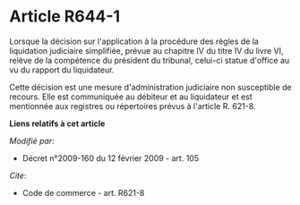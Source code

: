 # Article R644-1

Lorsque la décision sur l'application à la procédure des règles de la liquidation judiciaire simplifiée, prévue au chapitre
IV du titre IV du livre VI, relève de la compétence du président du tribunal, celui-ci statue d'office au vu du rapport du
liquidateur. 

Cette décision est une mesure d'administration judiciaire non susceptible de recours. Elle est communiquée au débiteur et au
liquidateur et est mentionnée aux registres ou répertoires prévus à l'article R. 621-8.

**Liens relatifs à cet article**

_Modifié par_:

  - Décret n°2009-160 du 12 février 2009 - art. 105

_Cite_:

  - Code de commerce - art. R621-8

